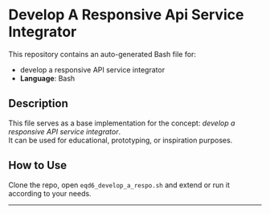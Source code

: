 # Develop A Responsive Api Service Integrator

This repository contains an auto-generated Bash file for:

- develop a responsive API service integrator
- **Language**: Bash

## Description

This file serves as a base implementation for the concept: *develop a responsive API service integrator*.  
It can be used for educational, prototyping, or inspiration purposes.

## How to Use

Clone the repo, open `eqd6_develop_a_respo.sh` and extend or run it according to your needs.

---


